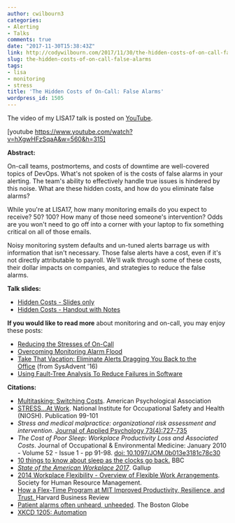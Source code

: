 ```yaml
---
author: cwilbourn3
categories:
- Alerting
- Talks
comments: true
date: "2017-11-30T15:38:43Z"
link: http://codywilbourn.com/2017/11/30/the-hidden-costs-of-on-call-false-alarms/
slug: the-hidden-costs-of-on-call-false-alarms
tags:
- lisa
- monitoring
- stress
title: 'The Hidden Costs of On-Call: False Alarms'
wordpress_id: 1505
---
```


The video of my LISA17 talk is posted on [YouTube](https://www.youtube.com/watch?v=hXgwHFzSqaA).

[youtube https://www.youtube.com/watch?v=hXgwHFzSqaA&w=560&h=315]

**Abstract:**

On-call teams, postmortems, and costs of downtime are well-covered topics of DevOps. What's not spoken of is the costs of false alarms in your alerting. The team's ability to effectively handle true issues is hindered by this noise. What are these hidden costs, and how do you eliminate false alarms?

While you're at LISA17, how many monitoring emails do you expect to receive? 50? 100? How many of those need someone's intervention? Odds are you won't need to go off into a corner with your laptop to fix something critical on all of those emails.

Noisy monitoring system defaults and un-tuned alerts barrage us with information that isn't necessary. Those false alerts have a cost, even if it's not directly attributable to payroll. We'll walk through some of these costs, their dollar impacts on companies, and strategies to reduce the false alarms.

**Talk slides:**



	
  * [Hidden Costs - Slides only](/static/pdf/hidden_costs_slides.pdf)
  * [Hidden Costs - Handout with Notes](/static/pdf/hidden_costs_handout1.pdf)


**If you would like to read more** about monitoring and on-call, you may enjoy these posts:



	
  * [Reducing the Stresses of On-Call](http://codywilbourn.com/2017/09/17/stresses-of-on-call/)
  * [Overcoming Monitoring Alarm Flood](http://codywilbourn.com/2017/10/06/overcoming-monitoring-alarm-flood/)
  * [Take That Vacation: Eliminate Alerts Dragging You Back to the Office](http://codywilbourn.com/2017/07/21/take-that-vacation-eliminate-alerts-dragging-you-back-to-the-office/) (from SysAdvent '16)
  * [Using Fault-Tree Analysis To Reduce Failures in Software](http://codywilbourn.com/2017/10/16/using-fault-tree-analysis-to-reduce-failures-in-software/)


**Citations:**



	
  * [Multitasking: Switching Costs](http://www.apa.org/research/action/multitask.aspx). American Psychological Association
  * [STRESS...At Work](https://www.cdc.gov/niosh/docs/99-101/). National Institute for Occupational Safety and Health (NIOSH). Publication 99-101
  * _Stress and medical malpractice: organizational risk assessment and intervention_. [Journal of Applied Psychology 73(4):727-735](http://psycnet.apa.org/record/1989-12792-001)
  * _The Cost of Poor Sleep: Workplace Productivity Loss and Associated Costs_. Journal of Occupational & Environmental Medicine: January 2010 - Volume 52 - Issue 1 - pp 91-98. [doi: 10.1097/JOM.0b013e3181c78c30](http://journals.lww.com/joem/Abstract/2010/01000/The_Cost_of_Poor_Sleep__Workplace_Productivity.13.aspx)
  * [10 things to know about sleep as the clocks go back.](http://www.bbc.com/news/health-41666563) BBC
  * [_State of the American Workplace 2017_](http://news.gallup.com/reports/199961/state-american-workplace-report-2017.aspx). Gallup
  * [2014 Workplace Flexibility - Overview of Flexible Work Arrangements](https://www.shrm.org/research/surveyfindings/articles/pages/2014-workplace-flexibility-survey.aspx). Society for Human Resource Management.
  * [How a Flex-Time Program at MIT Improved Productivity, Resilience, and Trust. ](https://hbr.org/2016/06/how-a-flex-time-program-at-mit-improved-productivity-resilience-and-trust)Harvard Business Review
  * [Patient alarms often unheard, unheeded](http://archive.boston.com/lifestyle/health/articles/2011/02/13/patient_alarms_often_unheard_unheeded/). The Boston Globe
  * [XKCD 1205: Automation](https://xkcd.com/1205/)


